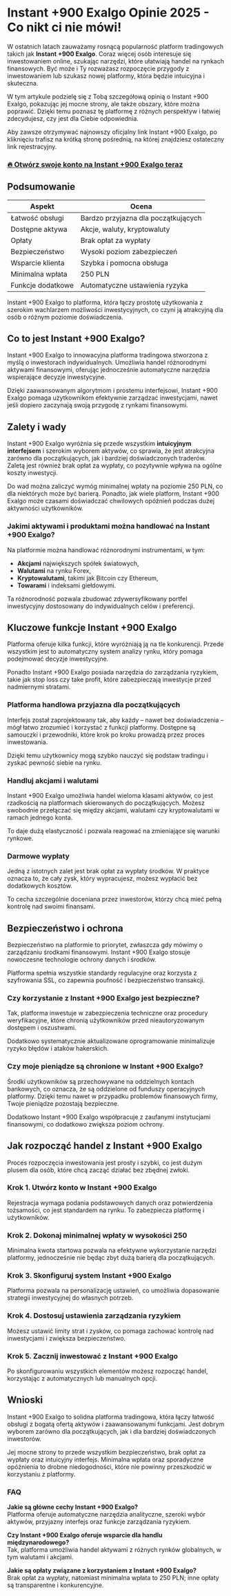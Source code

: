 # Instant +900 Exalgo Opinie 2025 - Co nikt ci nie mówi!
 

W ostatnich latach zauważamy rosnącą popularność platform tradingowych takich jak **Instant +900 Exalgo**. Coraz więcej osób interesuje się inwestowaniem online, szukając narzędzi, które ułatwiają handel na rynkach finansowych. Być może i Ty rozważasz rozpoczęcie przygody z inwestowaniem lub szukasz nowej platformy, która będzie intuicyjna i skuteczna.

W tym artykule podzielę się z Tobą szczegółową opinią o Instant +900 Exalgo, pokazując jej mocne strony, ale także obszary, które można poprawić. Dzięki temu poznasz tę platformę z różnych perspektyw i łatwiej zdecydujesz, czy jest dla Ciebie odpowiednia.

Aby zawsze otrzymywać najnowszy oficjalny link Instant +900 Exalgo, po kliknięciu trafisz na krótką stronę pośrednią, na której znajdziesz ostateczny link rejestracyjny.

### [🔥 Otwórz swoje konto na Instant +900 Exalgo teraz](https://github.com/Vicki76Garrett/v2rayNG/blob/master/53pl.md)
## Podsumowanie

| Aspekt                   | Ocena                        |
|--------------------------|------------------------------|
| Łatwość obsługi          | Bardzo przyjazna dla początkujących |
| Dostępne aktywa          | Akcje, waluty, kryptowaluty  |
| Opłaty                   | Brak opłat za wypłaty        |
| Bezpieczeństwo           | Wysoki poziom zabezpieczeń   |
| Wsparcie klienta         | Szybka i pomocna obsługa     |
| Minimalna wpłata         | 250 PLN                      |
| Funkcje dodatkowe        | Automatyczne ustawienia ryzyka |

Instant +900 Exalgo to platforma, która łączy prostotę użytkowania z szerokim wachlarzem możliwości inwestycyjnych, co czyni ją atrakcyjną dla osób o różnym poziomie doświadczenia.

## Co to jest Instant +900 Exalgo?

Instant +900 Exalgo to innowacyjna platforma tradingowa stworzona z myślą o inwestorach indywidualnych. Umożliwia handel różnorodnymi aktywami finansowymi, oferując jednocześnie automatyczne narzędzia wspierające decyzje inwestycyjne.

Dzięki zaawansowanym algorytmom i prostemu interfejsowi, Instant +900 Exalgo pomaga użytkownikom efektywnie zarządzać inwestycjami, nawet jeśli dopiero zaczynają swoją przygodę z rynkami finansowymi.

## Zalety i wady

Instant +900 Exalgo wyróżnia się przede wszystkim **intuicyjnym interfejsem** i szerokim wyborem aktywów, co sprawia, że jest atrakcyjna zarówno dla początkujących, jak i bardziej doświadczonych traderów. Zaletą jest również brak opłat za wypłaty, co pozytywnie wpływa na ogólne koszty inwestycji.

Do wad można zaliczyć wymóg minimalnej wpłaty na poziomie 250 PLN, co dla niektórych może być barierą. Ponadto, jak wiele platform, Instant +900 Exalgo może czasami doświadczać chwilowych opóźnień podczas dużej aktywności użytkowników.

### Jakimi aktywami i produktami można handlować na Instant +900 Exalgo?

Na platformie można handlować różnorodnymi instrumentami, w tym:

- **Akcjami** największych spółek światowych,
- **Walutami** na rynku Forex,
- **Kryptowalutami**, takimi jak Bitcoin czy Ethereum,
- **Towarami** i indeksami giełdowymi.

Ta różnorodność pozwala zbudować zdywersyfikowany portfel inwestycyjny dostosowany do indywidualnych celów i preferencji.

## Kluczowe funkcje Instant +900 Exalgo

Platforma oferuje kilka funkcji, które wyróżniają ją na tle konkurencji. Przede wszystkim jest to automatyczny system analizy rynku, który pomaga podejmować decyzje inwestycyjne.

Ponadto Instant +900 Exalgo posiada narzędzia do zarządzania ryzykiem, takie jak stop loss czy take profit, które zabezpieczają inwestycje przed nadmiernymi stratami.

### Platforma handlowa przyjazna dla początkujących

Interfejs został zaprojektowany tak, aby każdy – nawet bez doświadczenia – mógł łatwo zrozumieć i korzystać z funkcji platformy. Dostępne są samouczki i przewodniki, które krok po kroku prowadzą przez proces inwestowania.

Dzięki temu użytkownicy mogą szybko nauczyć się podstaw tradingu i zyskać pewność siebie na rynku.

### Handluj akcjami i walutami

Instant +900 Exalgo umożliwia handel wieloma klasami aktywów, co jest rzadkością na platformach skierowanych do początkujących. Możesz swobodnie przełączać się między akcjami, walutami czy kryptowalutami w ramach jednego konta.

To daje dużą elastyczność i pozwala reagować na zmieniające się warunki rynkowe.

### Darmowe wypłaty

Jedną z istotnych zalet jest brak opłat za wypłaty środków. W praktyce oznacza to, że cały zysk, który wypracujesz, możesz wypłacić bez dodatkowych kosztów.

To cecha szczególnie doceniana przez inwestorów, którzy chcą mieć pełną kontrolę nad swoimi finansami.

## Bezpieczeństwo i ochrona

Bezpieczeństwo na platformie to priorytet, zwłaszcza gdy mówimy o zarządzaniu środkami finansowymi. Instant +900 Exalgo stosuje nowoczesne technologie ochrony danych i środków.

Platforma spełnia wszystkie standardy regulacyjne oraz korzysta z szyfrowania SSL, co zapewnia poufność i bezpieczeństwo transakcji.

### Czy korzystanie z Instant +900 Exalgo jest bezpieczne?

Tak, platforma inwestuje w zabezpieczenia techniczne oraz procedury weryfikacyjne, które chronią użytkowników przed nieautoryzowanym dostępem i oszustwami.

Dodatkowo systematycznie aktualizowane oprogramowanie minimalizuje ryzyko błędów i ataków hakerskich.

### Czy moje pieniądze są chronione w Instant +900 Exalgo?

Środki użytkowników są przechowywane na oddzielnych kontach bankowych, co oznacza, że są oddzielone od funduszy operacyjnych platformy. Dzięki temu nawet w przypadku problemów finansowych firmy, Twoje pieniądze pozostają bezpieczne.

Dodatkowo Instant +900 Exalgo współpracuje z zaufanymi instytucjami finansowymi, co dodatkowo zwiększa poziom ochrony.

## Jak rozpocząć handel z Instant +900 Exalgo

Proces rozpoczęcia inwestowania jest prosty i szybki, co jest dużym plusem dla osób, które chcą zacząć działać bez zbędnej zwłoki.

### Krok 1. Utwórz konto w Instant +900 Exalgo

Rejestracja wymaga podania podstawowych danych oraz potwierdzenia tożsamości, co jest standardem na rynku. To zabezpiecza platformę i użytkowników.

### Krok 2. Dokonaj minimalnej wpłaty w wysokości 250

Minimalna kwota startowa pozwala na efektywne wykorzystanie narzędzi platformy, jednocześnie nie będąc zbyt dużą barierą dla początkujących.

### Krok 3. Skonfiguruj system Instant +900 Exalgo

Platforma pozwala na personalizację ustawień, co umożliwia dopasowanie strategii inwestycyjnej do własnych potrzeb.

### Krok 4. Dostosuj ustawienia zarządzania ryzykiem

Możesz ustawić limity strat i zysków, co pomaga zachować kontrolę nad inwestycjami i zwiększa bezpieczeństwo.

### Krok 5. Zacznij inwestować z Instant +900 Exalgo

Po skonfigurowaniu wszystkich elementów możesz rozpocząć handel, korzystając z automatycznych lub manualnych opcji.

## Wnioski

Instant +900 Exalgo to solidna platforma tradingowa, która łączy łatwość obsługi z bogatą ofertą aktywów i zaawansowanymi funkcjami. Jest dobrym wyborem zarówno dla początkujących, jak i dla bardziej doświadczonych inwestorów.

Jej mocne strony to przede wszystkim bezpieczeństwo, brak opłat za wypłaty oraz intuicyjny interfejs. Minimalna wpłata oraz sporadyczne opóźnienia to drobne niedogodności, które nie powinny przeszkodzić w korzystaniu z platformy.

### FAQ

**Jakie są główne cechy Instant +900 Exalgo?**  
Platforma oferuje automatyczne narzędzia analityczne, szeroki wybór aktywów, przyjazny interfejs oraz funkcje zarządzania ryzykiem.

**Czy Instant +900 Exalgo oferuje wsparcie dla handlu międzynarodowego?**  
Tak, platforma umożliwia handel aktywami z różnych rynków globalnych, w tym walutami i akcjami.

**Jakie są opłaty związane z korzystaniem z Instant +900 Exalgo?**  
Brak opłat za wypłaty, natomiast minimalna wpłata to 250 PLN; inne opłaty są transparentne i konkurencyjne.